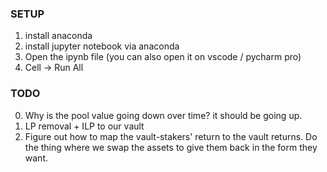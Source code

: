 ### SETUP

1. install anaconda
2. install jupyter notebook via anaconda
3. Open the ipynb file (you can also open it on vscode / pycharm pro)
4. Cell -> Run All

### TODO

0. Why is the pool value going down over time? it should be going up.
1. LP removal + ILP  to our vault
2. Figure out how to map the vault-stakers' return to the vault returns. Do the thing where we swap the assets to give them back in the form they want.
